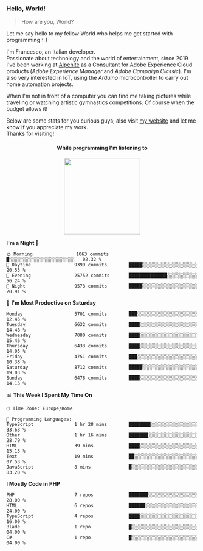 ### Hello, World!

> How are you, World?

Let me say hello to my fellow World who helps me get started with programming :-)

I'm Francesco, an Italian developer.  
Passionate about technology and the world of entertainment, since 2019 I've been working at [Alpenite](https://www.alpenite.com) as a Consultant for Adobe Experience Cloud products (*Adobe Experience Manager* and *Adobe Campaign Classic*). I'm also very interested in IoT, using the *Arduino* microcontroller to carry out home automation projects.

When I'm not in front of a computer you can find me taking pictures while traveling or watching artistic gymnastics competitions. Of course when the budget allows it!

Below are some stats for you curious guys; also visit [my website](https://www.francescorega.eu) and let me know if you appreciate my work.  
Thanks for visiting!

<div align="center">
  <h4>While programming I'm listening to</h4>
  <a href="https://apps.francescorega.eu/now-playing/11147232609" target="_blank"><img src="https://apps.francescorega.eu/now-playing/11147232609" width="200"></a>
</div>

<!--START_SECTION:waka-->
**I'm a Night 🦉** 

```text
🌞 Morning                1063 commits        █░░░░░░░░░░░░░░░░░░░░░░░░   02.32 % 
🌆 Daytime                9399 commits        █████░░░░░░░░░░░░░░░░░░░░   20.53 % 
🌃 Evening                25752 commits       ██████████████░░░░░░░░░░░   56.24 % 
🌙 Night                  9573 commits        █████░░░░░░░░░░░░░░░░░░░░   20.91 % 
```
📅 **I'm Most Productive on Saturday** 

```text
Monday                   5701 commits        ███░░░░░░░░░░░░░░░░░░░░░░   12.45 % 
Tuesday                  6632 commits        ████░░░░░░░░░░░░░░░░░░░░░   14.48 % 
Wednesday                7080 commits        ████░░░░░░░░░░░░░░░░░░░░░   15.46 % 
Thursday                 6433 commits        ████░░░░░░░░░░░░░░░░░░░░░   14.05 % 
Friday                   4751 commits        ███░░░░░░░░░░░░░░░░░░░░░░   10.38 % 
Saturday                 8712 commits        █████░░░░░░░░░░░░░░░░░░░░   19.03 % 
Sunday                   6478 commits        ████░░░░░░░░░░░░░░░░░░░░░   14.15 % 
```


📊 **This Week I Spent My Time On** 

```text
🕑︎ Time Zone: Europe/Rome

💬 Programming Languages: 
TypeScript               1 hr 28 mins        ████████░░░░░░░░░░░░░░░░░   33.63 % 
Other                    1 hr 16 mins        ███████░░░░░░░░░░░░░░░░░░   28.79 % 
HTML                     39 mins             ████░░░░░░░░░░░░░░░░░░░░░   15.13 % 
Text                     19 mins             ██░░░░░░░░░░░░░░░░░░░░░░░   07.53 % 
JavaScript               8 mins              █░░░░░░░░░░░░░░░░░░░░░░░░   03.20 % 
```

**I Mostly Code in PHP** 

```text
PHP                      7 repos             ███████░░░░░░░░░░░░░░░░░░   28.00 % 
HTML                     6 repos             ██████░░░░░░░░░░░░░░░░░░░   24.00 % 
TypeScript               4 repos             ████░░░░░░░░░░░░░░░░░░░░░   16.00 % 
Blade                    1 repo              █░░░░░░░░░░░░░░░░░░░░░░░░   04.00 % 
C#                       1 repo              █░░░░░░░░░░░░░░░░░░░░░░░░   04.00 % 
```




<!--END_SECTION:waka-->
